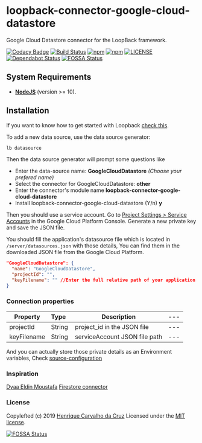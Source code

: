 # loopback-connector-google-cloud-datastore

Google Cloud Datastore connector for the LoopBack framework.

[![Codacy Badge](https://api.codacy.com/project/badge/Grade/667534f785cd4989a08cdd818870bdb2)](https://app.codacy.com/app/henriquecarv/loopback-connector-google-cloud-datastore?utm_source=github.com&utm_medium=referral&utm_content=henriquecarv/loopback-connector-google-cloud-datastore&utm_campaign=Badge_Grade_Settings)
[![Build Status](https://dev.azure.com/henriquecarvgit/henriquecarvgit/_apis/build/status/henriquecarv.loopback-connector-google-cloud-datastore?branchName=master)](https://dev.azure.com/henriquecarvgit/henriquecarvgit/_build/latest?definitionId=5)
[![npm](https://img.shields.io/npm/dt/loopback-connector-google-cloud-datastore.svg)](https://www.npmjs.com/package/loopback-connector-google-cloud-datastore)
[![npm](https://img.shields.io/npm/v/loopback-connector-google-cloud-datastore.svg)](https://www.npmjs.com/package/loopback-connector-google-cloud-datastore)
[![LICENSE](https://img.shields.io/github/license/henriquecarv/loopback-connector-google-cloud-datastore.svg)](./LICENSE)
[![Dependabot Status](https://api.dependabot.com/badges/status?host=github&repo=henriquecarv/loopback-connector-google-cloud-datastore)](https://dependabot.com)
[![FOSSA Status](https://app.fossa.io/api/projects/git%2Bgithub.com%2Fhenriquecarv%2Floopback-connector-google-cloud-datastore.svg?type=shield)](https://app.fossa.io/projects/git%2Bgithub.com%2Fhenriquecarv%2Floopback-connector-google-cloud-datastore?ref=badge_shield)

## System Requirements

- **[NodeJS](https://nodejs.org/en/)** (version >= 10).

## Installation

If you want to know how to get started with Loopback [check this][5].

To add a new data source, use the data source generator:

```sh
lb datasource
```

Then the data source generator will prompt some questions like

- Enter the data-source name: **GoogleCloudDatastore** _(Choose your prefered name)_
- Select the connector for GoogleCloudDatastore: **other**
- Enter the connector's module name **loopback-connector-google-cloud-datastore**
- Install loopback-connector-google-cloud-datastore (Y/n) **y**

Then you should use a service account. Go to [Project Settings > Service Accounts][4] in the Google Cloud Platform Console. Generate a new private key and save the JSON file.

You should fill the application's datasource file which is located in `/server/datasources.json` with those details, You can find them in the downloaded JSON file from the Google Cloud Platform.

```json
"GoogleCloudDatastore": {
  "name": "GoogleCloudDatastore",
  "projectId": "",
  "keyFilename": "" //Enter the full relative path of your application to file (eg. './src/datasources/google/serviceAccount.json')
}
```

### Connection properties

| Property    | Type&nbsp;&nbsp; | Description                   | --- |
| ----------- | ---------------- | ----------------------------- | --- |
| projectId   | String           | project_id in the JSON file   | --- |
| keyFilename | String           | serviceAccount JSON file path | --- |

And you can actually store those private details as an Environment variables, Check [source-configuration][6]

### Inspiration

[Dyaa Eldin Moustafa][7] [Firestore connector][3]

### License

Copylefted (c) 2019 [Henrique Carvalho da Cruz][1] Licensed under the [MIT license][2].

[1]: https://henriquecarv.com
[2]: ./LICENSE
[3]: https://github.com/dyaa/loopback-connector-firestore
[4]: https://console.cloud.google.com/projectselector/iam-admin/serviceaccounts
[5]: http://loopback.io/getting-started/
[6]: https://loopback.io/doc/en/lb3/Environment-specific-configuration.html#data-source-configuration
[7]: https://github.com/dyaa

[![FOSSA Status](https://app.fossa.io/api/projects/git%2Bgithub.com%2Fhenriquecarv%2Floopback-connector-google-cloud-datastore.svg?type=large)](https://app.fossa.io/projects/git%2Bgithub.com%2Fhenriquecarv%2Floopback-connector-google-cloud-datastore?ref=badge_large)
